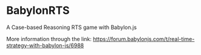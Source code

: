 # BabylonRTS
A Case-based Reasoning RTS game with Babylon.js

More information through the link: https://forum.babylonjs.com/t/real-time-strategy-with-babylon-js/6988
